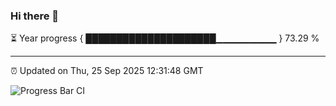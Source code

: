 ### Hi there 👋

⏳ Year progress { █████████████████████▁▁▁▁▁▁▁▁▁ } 73.29 %

---

⏰ Updated on Thu, 25 Sep 2025 12:31:48 GMT

![Progress Bar CI](https://github.com/liununu/liununu/workflows/Progress%20Bar%20CI/badge.svg)
